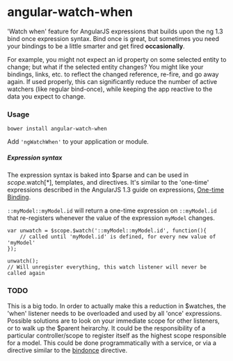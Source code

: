 angular-watch-when
=============
'Watch when' feature for AngularJS expressions that builds upon the ng 1.3 bind once expression syntax.
Bind once is great, but sometimes you need your bindings to be a little smarter and get fired **occasionally**.

For example, you might not expect an id property on some selected entity to change; but what if the selected entity changes? You might like your bindings, links, etc. to reflect the changed reference, re-fire, and go away again. If used properly, this can significantly reduce the number of active watchers (like regular bind-once), while keeping the app reactive to the data you expect to change.

### Usage

```bower install angular-watch-when```

Add ```'ngWatchWhen'``` to your application or module.

##### Expression syntax
The expression syntax is baked into $parse and can be used in $scope.$watch[*], templates, and directives. It's similar to the 'one-time' expressions described in the AngularJS 1.3 guide on expressions, [One-time Binding](https://code.angularjs.org/1.3.0-rc.1/docs/guide/expression).

```::myModel::myModel.id``` will return a one-time expression on ```::myModel.id``` that re-registers whenever the value of the expression ```myModel``` changes.

```
var unwatch = $scope.$watch('::myModel::myModel.id', function(){
	// called until 'myModel.id' is defined, for every new value of 'myModel'
});

unwatch(); 
// Will unregister everything, this watch listener will never be called again
```

### TODO
This is a big todo. In order to actually make this a reduction in $watches, the 'when' listener needs to be overloaded and used by
all 'once' expressions. Possible solutions are to look on your immediate scope for other listeners, or to walk up the $parent heirarchy. It could be the responsibility of a particular controller/scope to register itself as the highest scope responsible for a model. This could be done programmatically with a service, or via a directive similar to the [bindonce](https://github.com/Pasvaz/bindonce) directive.
